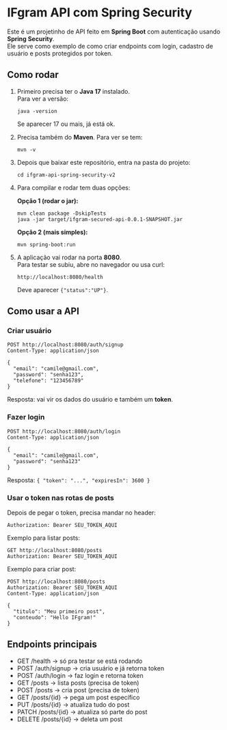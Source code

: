 # IFgram API com Spring Security

Este é um projetinho de API feito em **Spring Boot** com autenticação usando **Spring Security**.  
Ele serve como exemplo de como criar endpoints com login, cadastro de usuário e posts protegidos por token.

## Como rodar

1. Primeiro precisa ter o **Java 17** instalado.  
   Para ver a versão:
   ```
   java -version
   ```
   Se aparecer 17 ou mais, já está ok.

2. Precisa também do **Maven**. Para ver se tem:
   ```
   mvn -v
   ```

3. Depois que baixar este repositório, entra na pasta do projeto:
   ```
   cd ifgram-api-spring-security-v2
   ```

4. Para compilar e rodar tem duas opções:

   **Opção 1 (rodar o jar):**
   ```
   mvn clean package -DskipTests
   java -jar target/ifgram-secured-api-0.0.1-SNAPSHOT.jar
   ```

   **Opção 2 (mais simples):**
   ```
   mvn spring-boot:run
   ```

5. A aplicação vai rodar na porta **8080**.  
   Para testar se subiu, abre no navegador ou usa curl:
   ```
   http://localhost:8080/health
   ```
   Deve aparecer `{"status":"UP"}`.

## Como usar a API

### Criar usuário
```
POST http://localhost:8080/auth/signup
Content-Type: application/json

{
  "email": "camile@gmail.com",
  "password": "senha123",
  "telefone": "123456789"
}
```
Resposta: vai vir os dados do usuário e também um **token**.

### Fazer login
```
POST http://localhost:8080/auth/login
Content-Type: application/json

{
  "email": "camile@gmail.com",
  "password": "senha123"
}
```
Resposta: `{ "token": "...", "expiresIn": 3600 }`

### Usar o token nas rotas de posts
Depois de pegar o token, precisa mandar no header:
```
Authorization: Bearer SEU_TOKEN_AQUI
```

Exemplo para listar posts:
```
GET http://localhost:8080/posts
Authorization: Bearer SEU_TOKEN_AQUI
```

Exemplo para criar post:
```
POST http://localhost:8080/posts
Authorization: Bearer SEU_TOKEN_AQUI
Content-Type: application/json

{
  "titulo": "Meu primeiro post",
  "conteudo": "Hello IFgram!"
}
```

## Endpoints principais

- GET /health → só pra testar se está rodando  
- POST /auth/signup → cria usuário e já retorna token  
- POST /auth/login → faz login e retorna token  
- GET /posts → lista posts (precisa de token)  
- POST /posts → cria post (precisa de token)  
- GET /posts/{id} → pega um post específico  
- PUT /posts/{id} → atualiza tudo do post  
- PATCH /posts/{id} → atualiza só parte do post  
- DELETE /posts/{id} → deleta um post  

